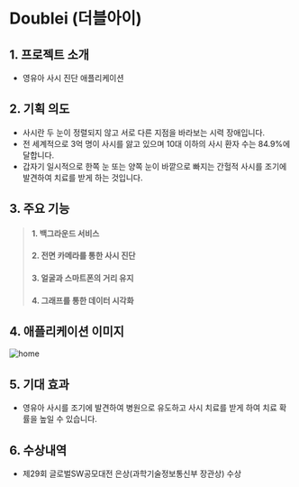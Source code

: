 Doublei (더블아이)
=

## 1. 프로젝트 소개
- 영유아 사시 진단 애플리케이션

## 2. 기획 의도
- 사시란 두 눈이 정렬되지 않고 서로 다른 지점을 바라보는 시력 장애입니다.
- 전 세계적으로 3억 명이 사시를 앓고 있으며 10대 이하의 사시 환자 수는 84.9%에 달합니다.
- 갑자기 일시적으로 한쪽 눈 또는 양쪽 눈이 바깥으로 빠지는 간헐적 사시를 조기에 발견하여 치료를 받게 하는 것입니다.

## 3. 주요 기능
> #### 1. 백그라운드 서비스
> #### 2. 전면 카메라를 통한 사시 진단
> #### 3. 얼굴과 스마트폰의 거리 유지
> #### 4. 그래프를 통한 데이터 시각화

## 4. 애플리케이션 이미지
![home](C:\Android\Doublei\Doublei\image\home.png)


## 5. 기대 효과
- 영유아 사시를 조기에 발견하여 병원으로 유도하고 사시 치료를 받게 하여 치료 확률을 높일 수 있습니다.

## 6. 수상내역
- 제29회 글로벌SW공모대전 은상(과학기술정보통신부 장관상) 수상
